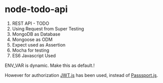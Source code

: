 # node-todo-api

1. REST API - TODO
2. Using Request from Super Testing
3. MongoDB as Database
4. Mongoose as ODM
5. Expect used as Assertion
6. Mocha for testing
7. ES6 Javascript Used

ENV_VAR is dynamic.
Make this as default.!

However for authorization [JWT.js](https://jwt.io/) has been used, instead of [Passsport.js](http://www.passportjs.org/).
